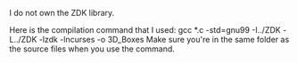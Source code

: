 I do not own the ZDK library.

Here is the compilation command that I used: gcc *.c -std=gnu99 -I../ZDK -L../ZDK -lzdk -lncurses -o 3D_Boxes
Make sure you're in the same folder as the source files when you use the command.
